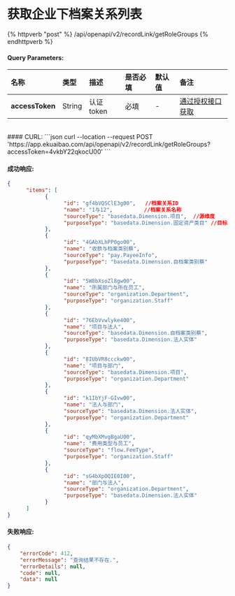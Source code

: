 # 获取企业下档案关系列表

{% httpverb "post" %} /api/openapi/v2/recordLink/getRoleGroups {% endhttpverb %}



#### Query Parameters:

| 名称  |类型    |描述   |是否必填   |默认值  | 备注 |
| :--------- | :------ | :---------| :------| :------|:------|
| **accessToken** | String  | 认证token	| 必填  | - | [通过授权接口获取](/getting-started/auth.html) |


<br/>
#### CURL:
```json
curl --location --request POST 'https://app.ekuaibao.com/api/openapi/v2/recordLink/getRoleGroups?accessToken=4vkbY22qkocU00'
```
<br/>



#### 成功响应:
```json
{
      "items": [
            {
                  "id": "gf4bVQSClE3g00",   //档案关系ID
                  "name": "1与12",          //档案关系名称
                  "sourceType": "basedata.Dimension.项目",  //源维度
                  "purposeType": "basedata.Dimension.固定资产类目" //目标维度
            },
            {
                  "id": "4GAbXLhPP0go00",
                  "name": "收款与档案类别蔡",
                  "sourceType": "pay.PayeeInfo",
                  "purposeType": "basedata.Dimension.自档案类别蔡"
            },
            {
                  "id": "5W8bXsoZl8gw00",
                  "name": "所属部门与所在员工",
                  "sourceType": "organization.Department",
                  "purposeType": "organization.Staff"
            },
            {
                  "id": "76EbVvwlyke400",
                  "name": "项目与法人",
                  "sourceType": "basedata.Dimension.自档案类别蔡",
                  "purposeType": "basedata.Dimension.法人实体"
            },
            {
                  "id": "8IUbVR8ccckw00",
                  "name": "项目与部门",
                  "sourceType": "basedata.Dimension.项目",
                  "purposeType": "organization.Department"
            },
            {
                  "id": "k1IbYjF-GIvw00",
                  "name": "法人与部门",
                  "sourceType": "basedata.Dimension.法人实体",
                  "purposeType": "organization.Department"
            },
            {
                  "id": "qyMbXMvgBgaU00",
                  "name": "费用类型与员工",
                  "sourceType": "flow.FeeType",
                  "purposeType": "organization.Staff"
            },
            {
                  "id": "sG4bXpOQIE0I00",
                  "name": "部门与法人",
                  "sourceType": "organization.Department",
                  "purposeType": "basedata.Dimension.法人实体"
            }
      ]
}
```


#### 失败响应:
```json
{
    "errorCode": 412,
    "errorMessage": "查询结果不存在.",
    "errorDetails": null,
    "code": null,
    "data": null
}

```